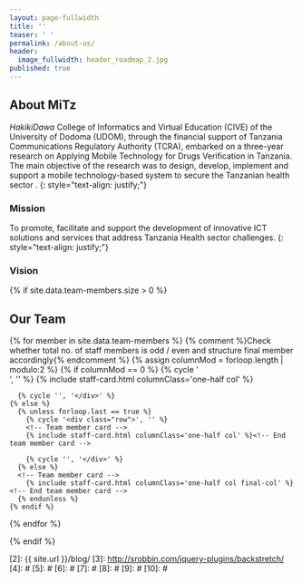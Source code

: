 ```yaml
---
layout: page-fullwidth
title: ''
teaser: ' '
permalink: /about-us/
header:
  image_fullwidth: header_roadmap_2.jpg
published: true
---
```





## About MiTz

*HakikiDawa* College of Informatics and Virtual Education (CIVE) of the University of Dodoma (UDOM), through the financial support of Tanzania Communications Regulatory Authority (TCRA), embarked on a three-year research on Applying Mobile Technology for Drugs Verification in Tanzania. The main objective of the research was to design, develop, implement and support a mobile technology-based system to secure the Tanzanian health sector .
{: style="text-align: justify;"}

### Mission
To promote, facilitate and support the development of innovative  ICT solutions and services that address Tanzania Health sector challenges.
{: style="text-align: justify;"}

### Vision


</div><!-- /.medium-8.columns -->
</div><!-- /.row -->

<!-- Team members -->
{% if site.data.team-members.size > 0 %}
<section class="team-members">
  <h2>Our Team</h2>
  <div class="grid-container">
    {% for member in site.data.team-members %}
    {% comment %}Check whether total no. of staff members is odd / even and structure final member accordingly{% endcomment %}
    {% assign columnMod = forloop.length | modulo:2 %}
    {% if columnMod == 0 %}
      {% cycle '<div class="row">', '' %}
      <!-- Team member card -->
      {% include staff-card.html columnClass='one-half col' %}<!-- End team member card -->

      {% cycle '', '</div>' %}
    {% else %}
      {% unless forloop.last == true %}
        {% cycle '<div class="row">', '' %}
        <!-- Team member card -->
        {% include staff-card.html columnClass='one-half col' %}<!-- End team member card -->

        {% cycle '', '</div>' %}
      {% else %}
      <!-- Team member card -->
        {% include staff-card.html columnClass='one-half col final-col' %}<!-- End team member card -->
      {% endunless %}
    {% endif %}
  {% endfor %}
  </div>
</section>
{% endif %}<!-- End team members -->

 [1]: http://kramdown.gettalong.org/converter/html.html#toc
 [2]: {{ site.url }}/blog/
 [3]: http://srobbin.com/jquery-plugins/backstretch/
 [4]: #
 [5]: #
 [6]: #
 [7]: #
 [8]: #
 [9]: #
 [10]: #
